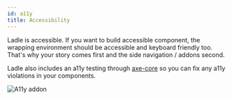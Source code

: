 ```yaml
---
id: a11y
title: Accessibility
---
```


Ladle is accessible. If you want to build accessible component, the wrapping environment should be accessible and keyboard friendly too. That's why your story comes first and the side navigation / addons second.

Ladle also includes an a11y testing through [axe-core](https://github.com/dequelabs/axe-core) so you can fix any a11y violations in your components.

![A11y addon](/img/a11y.png)
